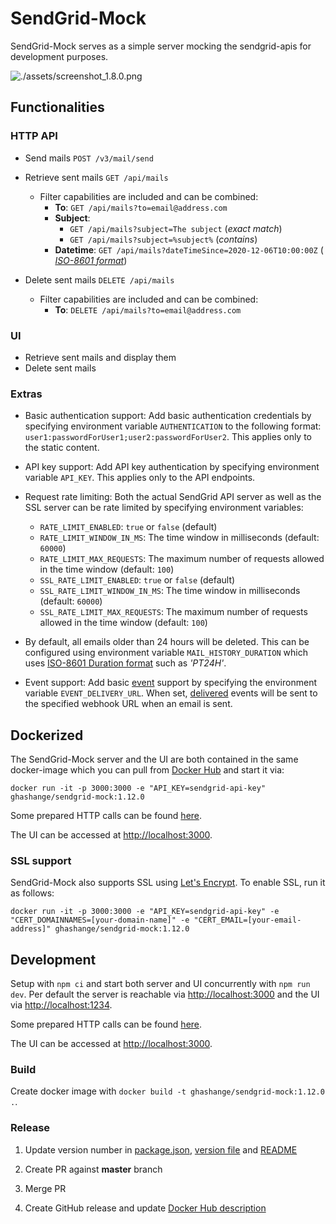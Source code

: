 # SendGrid-Mock

SendGrid-Mock serves as a simple server mocking the sendgrid-apis for development purposes.

![./assets/screenshot_1.8.0.png](./assets/screenshot_1.8.0.png)

## Functionalities

### HTTP API

* Send mails `POST /v3/mail/send`

* Retrieve sent mails `GET /api/mails`
  * Filter capabilities are included and can be combined:
    * **To**: `GET /api/mails?to=email@address.com`
    * **Subject**:
      * `GET /api/mails?subject=The subject` (*exact match*)
      * `GET /api/mails?subject=%subject%` (*contains*)
    * **Datetime**: `GET /api/mails?dateTimeSince=2020-12-06T10:00:00Z` (
      *[ISO-8601 format](https://en.wikipedia.org/wiki/ISO_8601)*)

* Delete sent mails `DELETE /api/mails`
  * Filter capabilities are included and can be combined:
    * **To**: `DELETE /api/mails?to=email@address.com`

### UI

* Retrieve sent mails and display them
* Delete sent mails

### Extras

* Basic authentication support: Add basic authentication credentials by specifying environment variable `AUTHENTICATION` to the following format: `user1:passwordForUser1;user2:passwordForUser2`. This applies only to the static content.

* API key support: Add API key authentication by specifying environment variable `API_KEY`. This applies only to the API endpoints.

* Request rate limiting: Both the actual SendGrid API server as well as the SSL server can be rate limited by specifying environment variables:
  * `RATE_LIMIT_ENABLED`: `true` or `false` (default)
  * `RATE_LIMIT_WINDOW_IN_MS`: The time window in milliseconds (default: `60000`)
  * `RATE_LIMIT_MAX_REQUESTS`: The maximum number of requests allowed in the time window (default: `100`)
  * `SSL_RATE_LIMIT_ENABLED`: `true` or `false` (default)
  * `SSL_RATE_LIMIT_WINDOW_IN_MS`: The time window in milliseconds (default: `60000`)
  * `SSL_RATE_LIMIT_MAX_REQUESTS`: The maximum number of requests allowed in the time window (default: `100`)

* By default, all emails older than 24 hours will be deleted. This can be configured using environment variable `MAIL_HISTORY_DURATION` which uses [ISO-8601 Duration format](https://en.wikipedia.org/wiki/ISO_8601#Durations) such as *'PT24H'*.

* Event support: Add basic [event](https://www.twilio.com/docs/sendgrid/for-developers/tracking-events/event#events) support by specifying the environment variable `EVENT_DELIVERY_URL`. When set, [delivered](https://www.twilio.com/docs/sendgrid/for-developers/tracking-events/event#delivered) events will be sent to the specified webhook URL when an email is sent.

## Dockerized

The SendGrid-Mock server and the UI are both contained in the same docker-image which you can pull from [Docker Hub](https://cloud.docker.com/u/ghashange/repository/docker/ghashange/sendgrid-mock) and start it via:

```shell
docker run -it -p 3000:3000 -e "API_KEY=sendgrid-api-key" ghashange/sendgrid-mock:1.12.0
```

Some prepared HTTP calls can be found [here](./http-calls).

The UI can be accessed at <http://localhost:3000>.

### SSL support

SendGrid-Mock also supports SSL using [Let's Encrypt](https://letsencrypt.org/). To enable SSL, run it as follows:

```shell
docker run -it -p 3000:3000 -e "API_KEY=sendgrid-api-key" -e "CERT_DOMAINNAMES=[your-domain-name]" -e "CERT_EMAIL=[your-email-address]" ghashange/sendgrid-mock:1.12.0
```

## Development

Setup with `npm ci` and start both server and UI concurrently with `npm run dev`. Per default the server is reachable via <http://localhost:3000> and the UI via <http://localhost:1234>.

Some prepared HTTP calls can be found [here](./http-calls).

The UI can be accessed at <http://localhost:3000>.

### Build

Create docker image with `docker build -t ghashange/sendgrid-mock:1.12.0 .`.

### Release

1. Update version number in [package.json](./package.json), [version file](./version) and [README](./README.md)

2. Create PR against **master** branch

3. Merge PR

4. Create GitHub release and update [Docker Hub description](https://hub.docker.com/repository/docker/ghashange/sendgrid-mock)
